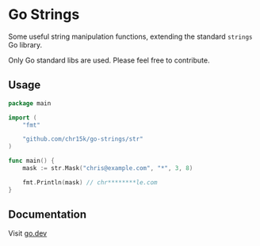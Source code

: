 # Go Strings

Some useful string manipulation functions, extending the standard `strings` Go library.

Only Go standard libs are used. Please feel free to contribute.

## Usage

```go
package main

import (
	"fmt"

	"github.com/chr15k/go-strings/str"
)

func main() {
	mask := str.Mask("chris@example.com", "*", 3, 8)

	fmt.Println(mask) // chr********le.com
}
```

## Documentation

Visit [go.dev](https://pkg.go.dev/github.com/chr15k/go-strings#section-documentation)
